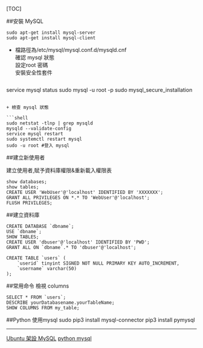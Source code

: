 [TOC]

##安裝 MySQL

```shell
sudo apt-get install mysql-server
sudo apt-get install mysql-client
```

+ 檔路徑為/etc/mysql/mysql.conf.d/mysqld.cnf<br>確認 mysql 狀態<br>設定root 密碼<br>安裝安全性套件<br>

  ```shell
service mysql status
sudo mysql -u root -p
sudo mysql_secure_installation
  ```

+ 檢查 mysql 狀態

  ```shell
  sudo netstat -tlnp | grep mysqld
  mysqld --validate-config
  service mysql restart
  sudo systemctl restart mysql
  sudo -u root #登入 mysql
  ```
  
##建立新使用者

建立使用者,賦予資料庫權限&重新載入權限表

  ```shell
  show databases;
  show tables;
  CREATE USER 'WebUser'@'localhost' IDENTIFIED BY 'XXXXXXX';
  GRANT ALL PRIVILEGES ON *.* TO 'WebUser'@'localhost';
  FLUSH PRIVILEGES;
  ```

##建立資料庫

```shell
CREATE DATABASE `dbname`;
USE `dbname`;
SHOW TABLES;
CREATE USER 'dbuser'@'localhost' IDENTIFIED BY 'PWD';
GRANT ALL ON `dbname`.* TO 'dbuser'@'localhost';

CREATE TABLE `users` (
    `userid` tinyint SIGNED NOT NULL PRIMARY KEY AUTO_INCREMENT,
    `username` varchar(50)
);

```

##常用命令
檢視 columns

```shell
SELECT * FROM `users`;
DESCRIBE yourDatabasename.yourTableName;
SHOW COLUMNS FROM my_table;
```



##Python 使用mysql
sudo pip3 install mysql-connector
pip3 install pymysql


------

[Ubuntu 架設 MySQL](https://magiclen.org/ubuntu-server-mysql-php/)
[python mysql](https://www.itread01.com/content/1544933702.html)

